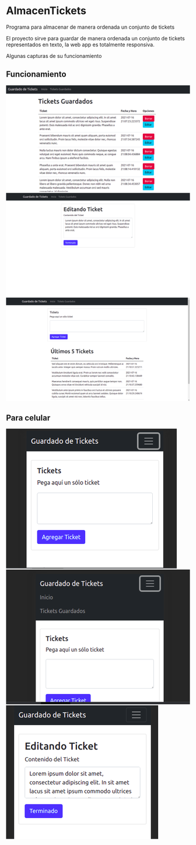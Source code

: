 # AlmacenTickets
Programa para almacenar de manera ordenada un conjunto de tickets

El proyecto sirve para guardar de manera ordenada un conjunto de tickets representados en texto, la web app es totalmente responsiva.

Algunas capturas de su funcionamiento

## Funcionamiento

![Imagen1](https://github.com/lalodsi/AlmacenTickets/blob/master/RM_images/cap1.png)
![Imagen1](https://github.com/lalodsi/AlmacenTickets/blob/master/RM_images/cap2.png)
![Imagen1](https://github.com/lalodsi/AlmacenTickets/blob/master/RM_images/cap3.png)

## Para celular

![Imagen1](https://github.com/lalodsi/AlmacenTickets/blob/master/RM_images/cap4.png)
![Imagen1](https://github.com/lalodsi/AlmacenTickets/blob/master/RM_images/cap5.png)
![Imagen1](https://github.com/lalodsi/AlmacenTickets/blob/master/RM_images/cap6.png)
